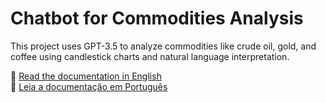 # Chatbot for Commodities Analysis

This project uses GPT-3.5 to analyze commodities like crude oil, gold, and coffee using candlestick charts and natural language interpretation.

📘 [Read the documentation in English](./EN/README_EN.md)  
📗 [Leia a documentação em Português](./PT/README_PT.md)
